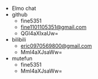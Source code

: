 ###

- Elmo chat
- github
    - fine5351
    - fine1101105351@gmail.com
    - QGl4aXIxaUw=
- bilibili
    - eric0970569800@gmail.com
    - Mml4aXJsaWw=
- mutefun
    - fine5351
    - Mml4aXJsaWw=

